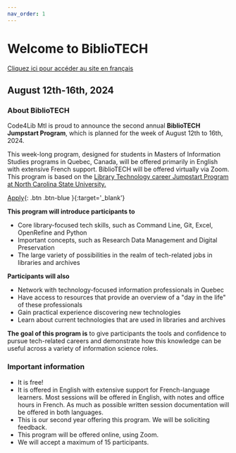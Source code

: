 ```yaml
---
nav_order: 1
---
```


# Welcome to BiblioTECH
[Cliquez ici pour accéder au site en français](https://code4libmontreal.github.io/Programme-BiblioTECH/) <br>
## August 12th-16th, 2024
### About BiblioTECH

Code4Lib Mtl is proud to announce the second annual **BiblioTECH Jumpstart Program**, which is planned for the week of August 12th to 16th, 2024.  

This week-long program, designed for students in Masters of Information Studies programs in Quebec, Canada, will be offered primarily in English with extensive French support. BiblioTECH will be offered virtually via Zoom. 
This program is based on the [Library Technology career Jumpstart Program at North Carolina State University.](https://www.lib.ncsu.edu/jumpstart)

[Apply](https://surveys.mcgill.ca/ls3/932367?lang=en){: .btn .btn-blue }{:target='_blank'}

**This program will introduce participants to**
* Core library-focused tech skills, such as Command Line, Git, Excel, OpenRefine and Python
* Important concepts, such as Research Data Management and Digital Preservation
* The large variety of possibilities in the realm of tech-related jobs in libraries and archives

**Participants will also**
* Network with technology-focused information professionals in Quebec
* Have access to resources that provide an overview of a "day in the life" of these professionals
* Gain practical experience discovering new technologies
* Learn about current technologies that are used in libraries and archives

**The goal of this program is** to give participants the tools and confidence to pursue tech-related careers and demonstrate how this knowledge can be useful across a variety of information science roles.

### Important information
* It is free!
* It is offered in English with extensive support for French-language learners. Most sessions will be offered in English, with notes and office hours in French. As much as possible written session documentation will be offered in both languages. 
* This is our second year offering this program. We will be soliciting feedback.
* This program will be offered online, using Zoom.
* We will accept a maximum of 15 participants.


